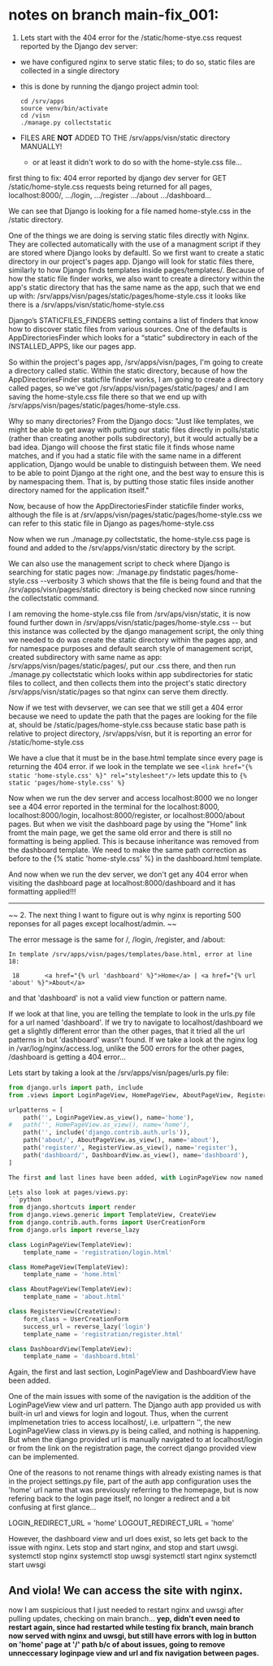 # notes on branch main-fix_001:

1. Lets start with the 404 error for the /static/home-stye.css request reported by the Django dev server: 

- we have configured nginx to serve static files; to do so, static files are collected in a single directory

- this is done by running the django project admin tool: 
	```
	cd /srv/apps
	source venv/bin/activate
	cd /visn
	./manage.py collectstatic
	```
- FILES ARE **NOT** ADDED TO THE /srv/apps/visn/static directory MANUALLY!
	- or at least it didn't work to do so with the home-style.css file...

first thing to fix: 404 error reported by django dev server for GET /static/home-style.css requests being returned for all pages, localhost:8000/, .../login, .../register .../about .../dashboard...

We can see that Django is looking for a file named home-style.css in the /static directory. 

One of the things we are doing is serving static files directly with Nginx. They are collected automatically with the use of a managment script if they are stored where Django looks by defaultl. So we first want to create a static directory in our project's pages app. Django will look for static files there, similarly to how Django finds templates inside pages/templates/. Because of how the static file finder works, we also want to create a directory within the app's static directory that has the same name as the app, such that we end up with: 
/srv/apps/visn/pages/static/pages/home-style.css
it looks like there is a /srv/apps/visn/static/home-style.css

Django’s STATICFILES_FINDERS setting contains a list of finders that know how to discover static files from various sources. One of the defaults is AppDirectoriesFinder which looks for a “static” subdirectory in each of the INSTALLED_APPS, like our pages app. 

So within the project's pages app, /srv/apps/visn/pages, I'm going to create a directory called static. Within the static directory, because of how the AppDirectoriesFinder staticfile finder works, I am going to create a directory called pages, so we've got /srv/apps/visn/pages/static/pages/ and I am saving the home-style.css file there so that we end up with /srv/apps/visn/pages/static/pages/home-style.css. 

Why so many directories? From the Django docs: "Just like templates, we might be able to get away with putting our static files directly in polls/static (rather than creating another polls subdirectory), but it would actually be a bad idea. Django will choose the first static file it finds whose name matches, and if you had a static file with the same name in a different application, Django would be unable to distinguish between them. We need to be able to point Django at the right one, and the best way to ensure this is by namespacing them. That is, by putting those static files inside another directory named for the application itself."

Now, because of how the AppDirectoriesFinder staticfile finder works, although the file is at /srv/apps/visn/pages/static/pages/home-style.css we can refer to this static file in Django as pages/home-style.css

Now when we run ./manage.py collectstatic, the home-style.css page is found and added to the /srv/apps/visn/static directory by the script. 

We can also use the management script to check where Django is searching for static pages now: 
./manage.py findstatic pages/home-style.css --verbosity 3 
which shows that the file is being found and that the /srv/apps/visn/pages/static directory is being checked now since running the collectstatic command.

I am removing the home-style.css file from /srv/aps/visn/static, it is now found further down in /srv/apps/visn/static/pages/home-style.css -- but this instance was collected by the django management script, the only thing we needed to do was create the static directory within the pages app, and for namespace purposes and default search style of management script, created subdirectory with same name as app: /srv/apps/visn/pages/static/pages/, put our .css there, and then run ./manage.py collectstatic which looks within app subdirectories for static files to collect, and then collects them into the project's static directory /srv/apps/visn/static/pages so that nginx can serve them directly. 

Now if we test with devserver, we can see that we still get a 404 error because we need to update the path that the pages are looking for the file at, should be /static/pages/home-style.css because static base path is relative to project directory, /srv/apps/visn, but it is reporting an error for /static/home-style.css

We have a clue that it must be in the base.html template since every page is returning the 404 error. 
if we look in the template we see `<link href="{% static 'home-style.css' %}" rel="stylesheet"/>` lets update this to `{% static 'pages/home-style.css' %}`

Now when we run the dev server and access localhost:8000 we no longer see a 404 error reported in the terminal for the localhost:8000, localhost:8000/login, localhost:8000/register, or localhost:8000/about pages. But when we visit the dashboard page by using the "Home" link fromt the main page, we get the same old error and there is still no formatting is being applied. This is because inheritance was removed from the dashboard template. We need to make the same path correction as before to the {% static 'home-style.css' %} in the dashboard.html template. 

And now when we run the dev server, we don't get any 404 error when visiting the dashboard page at localhost:8000/dashboard and it has formatting applied!!!

---

~~ 2. The next thing I want to figure out is why nginx is reporting 500 reponses for all pages except localhost/admin. ~~

The error message is the same for /, /login, /register, and /about:  
```
In template /srv/apps/visn/pages/templates/base.html, error at line 18:

 18 	  <a href="{% url 'dashboard' %}">Home</a> | <a href="{% url 'about' %}">About</a>
```
and that 'dashboard' is not a valid view function or pattern name. 

If we look at that line, you are telling the template to look in the urls.py file for a url named 'dashboard'. 
If we try to navigate to localhost/dashboard we get a slightly different error than the other pages, that it tried all the url patterns in but 'dashboard' wasn't found. If we take a look at the nginx log in /var/log/nginx/access.log, unlike the 500 errors for the other pages, /dashboard is getting a 404 error...

Lets start by taking a look at the /srv/apps/visn/pages/urls.py file:
```python
from django.urls import path, include
from .views import LoginPageView, HomePageView, AboutPageView, RegisterView, DashboardView

urlpatterns = [
    path('', LoginPageView.as_view(), name='home'),
#   path('', HomePageView.as_view(), name='home'),
    path('', include('django.contrib.auth.urls')),
    path('about/', AboutPageView.as_view(), name='about'),
    path('register/', RegisterView.as_view(), name='register'),
    path('dashboard/', DashboardView.as_view(), name='dashboard'),
]

The first and last lines have been added, with LoginPageView now named 'home'. There is a 'dashboard' url present. 

Lets also look at pages/views.py:
```python
from django.shortcuts import render
from django.views.generic import TemplateView, CreateView
from django.contrib.auth.forms import UserCreationForm
from django.urls import reverse_lazy

class LoginPageView(TemplateView):
    template_name = 'registration/login.html'

class HomePageView(TemplateView):
    template_name = 'home.html'

class AboutPageView(TemplateView):
    template_name = 'about.html'

class RegisterView(CreateView):
    form_class = UserCreationForm
    success_url = reverse_lazy('login')
    template_name = 'registration/register.html'

class DashboardView(TemplateView):
    template_name = 'dashboard.html'
```

Again, the first and last section, LoginPageView and DashboardView have been added. 

One of the main issues with some of the navigation is the addition of the LoginPageView view and url pattern. The Django auth app provided us with built-in url and views for login and logout. Thus, when the current implmenetation tries to access localhost/, i.e. urlpattern '', the new LoginPageView class in views.py is being called, and nothing is happening. But when the django provided url is manually navigated to at localhost/login or from the link on the registration page, the correct django provided view can be implemented. 

One of the reasons to not rename things with already existing names is that in the project settings.py file, part of the auth app configuration uses the 'home' url name that was previously referring to the homepage, but is now refering back to the login page itself, no longer a redirect and a bit confusing at first glance...

LOGIN_REDIRECT_URL = 'home'
LOGOUT_REDIRECT_URL = 'home'

However, the dashboard view and url does exist, so lets get back to the issue with nginx. Lets stop and start nginx, and stop and start uwsgi. 
systemctl stop nginx
systemctl stop uwsgi
systemctl start nginx
systemctl start uwsgi

And viola! We can access the site with nginx. 
---
now I am suspicious that I just needed to restart nginx and uwsgi after pulling updates, checking on main branch...
**yep, didn't even need to restart again, since had restarted while testing fix branch, main branch now served with nginx and uwsgi, but still have errors with log in button on 'home' page at '/' path b/c of about issues, going to remove unneccessary loginpage view and url and fix navigation between pages.**
